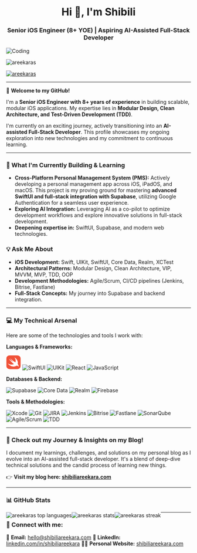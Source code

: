 

<h1 align="center">Hi 👋, I'm Shibili</h1>
<h3 align="center">Senior iOS Engineer (8+ YOE) | Aspiring AI-Assisted Full-Stack Developer</h3>

<img align="center" alt="Coding" width="400" src="https://assets-global.website-files.com/5e9aa66fd3886aa2b4ec01ca/5fa5465b81a5a66744c1f6de_webdevelopercoding-thumbnail.gif">

<p align="left"> <img src="https://komarev.com/ghpvc/?username=areekaras&label=Profile%20views&color=0e75b6&style=flat" alt="areekaras" /> </p>

<p align="left"> <a href="https://github.com/ryo-ma/github-profile-trophy"><img src="https://github-profile-trophy.vercel.app/?username=areekaras" alt="areekaras" /></a> </p>

---

👋 **Welcome to my GitHub!**

I'm a **Senior iOS Engineer with 8+ years of experience**  in building scalable, modular iOS applications. My expertise lies in **Modular Design, Clean Architecture, and Test-Driven Development (TDD)**.

I'm currently on an exciting journey, actively transitioning into an **AI-assisted Full-Stack Developer**. This profile showcases my ongoing exploration into new technologies and my commitment to continuous learning.

---

### 🌱 What I'm Currently Building & Learning

-   **Cross-Platform Personal Management System (PMS):** Actively developing a personal management app across iOS, iPadOS, and macOS. This project is my proving ground for mastering **advanced SwiftUI and full-stack integration with Supabase**, utilizing Google Authentication for a seamless user experience.
-   **Exploring AI Integration:** Leveraging AI as a co-pilot to optimize development workflows and explore innovative solutions in full-stack development.
-   **Deepening expertise in:** SwiftUI, Supabase, and modern web technologies.

### 💡 Ask Me About

-   **iOS Development:** Swift, UIKit, SwiftUI, Core Data, Realm, XCTest 
-   **Architectural Patterns:** Modular Design, Clean Architecture, VIP, MVVM, MVP, TDD, OOP 
-   **Development Methodologies:** Agile/Scrum, CI/CD pipelines (Jenkins, Bitrise, Fastlane) 
-   **Full-Stack Concepts:** My journey into Supabase and backend integration.

---

### 💻 My Technical Arsenal

Here are some of the technologies and tools I work with:

**Languages & Frameworks:**
<p align="left">
    <img src="https://raw.githubusercontent.com/devicons/devicon/master/icons/swift/swift-original.svg" alt="Swift" width="40" height="40"/>
    <img src="https://img.shields.io/badge/SwiftUI-007AFF?style=flat&logo=swift&logoColor=white" alt="SwiftUI" width="auto" height="40"/>
    <img src="https://img.shields.io/badge/UIKit-FD3800?style=flat&logo=apple&logoColor=white" alt="UIKit" width="auto" height="40"/>
    <img src="https://img.shields.io/badge/React-20232A?style=flat&logo=react&logoColor=61DAFB" alt="React" width="auto" height="40"/>
    <img src="https://img.shields.io/badge/JavaScript-F7DF1E?style=flat&logo=javascript&logoColor=black" alt="JavaScript" width="auto" height="40"/>
</p>

**Databases & Backend:**
<p align="left">
    <img src="https://img.shields.io/badge/Supabase-3ECF8E?style=flat&logo=supabase&logoColor=white" alt="Supabase" width="auto" height="40"/>
    <img src="https://img.shields.io/badge/Core%20Data-007AFF?style=flat&logo=apple&logoColor=white" alt="Core Data" width="auto" height="40"/>
    <img src="https://img.shields.io/badge/Realm-3C38F7?style=flat&logo=realm&logoColor=white" alt="Realm" width="auto" height="40"/>
    <img src="https://img.shields.io/badge/Firebase-FFCA28?style=flat&logo=firebase&logoColor=black" alt="Firebase" width="auto" height="40"/>
</p>

**Tools & Methodologies:**
<p align="left">
    <img src="https://img.shields.io/badge/Xcode-007AFF?style=flat&logo=xcode&logoColor=white" alt="Xcode" width="auto" height="40"/>
    <img src="https://img.shields.io/badge/Git-F05032?style=flat&logo=git&logoColor=white" alt="Git" width="auto" height="40"/>
    <img src="https://img.shields.io/badge/JIRA-0052CC?style=flat&logo=jira&logoColor=white" alt="JIRA" width="auto" height="40"/>
    <img src="https://img.shields.io/badge/Jenkins-D24939?style=flat&logo=jenkins&logoColor=white" alt="Jenkins" width="auto" height="40"/>
    <img src="https://img.shields.io/badge/Bitrise-450F78?style=flat&logo=bitrise&logoColor=white" alt="Bitrise" width="auto" height="40"/>
    <img src="https://img.shields.io/badge/Fastlane-191970?style=flat&logo=fastlane&logoColor=white" alt="Fastlane" width="auto" height="40"/>
    <img src="https://img.shields.io/badge/SonarQube-0071C2?style=flat&logo=sonarqube&logoColor=white" alt="SonarQube" width="auto" height="40"/>
    <img src="https://img.shields.io/badge/Agile%2FScrum-000000?style=flat&logo=scrumalliance&logoColor=white" alt="Agile/Scrum" width="auto" height="40"/>
    <img src="https://img.shields.io/badge/TDD-000000?style=flat&logo=testinglibrary&logoColor=white" alt="TDD" width="auto" height="40"/>
</p>

---

### 📝 Check out my Journey & Insights on my Blog!

I document my learnings, challenges, and solutions on my personal blog as I evolve into an AI-assisted full-stack developer. It's a blend of deep-dive technical solutions and the candid process of learning new things.

👉 **Visit my blog here: [shibiliareekara.com](https://shibiliareekara.com)**

---

### 📊 GitHub Stats

<p><img align="left" src="https://github-readme-stats.vercel.app/api/top-langs?username=areekaras&show_icons=true&locale=en&layout=compact" alt="areekaras top languages" /></p>
<p><img align="left" src="https://github-readme-stats.vercel.app/api?username=areekaras&show_icons=true&locale=en" alt="areekaras stats" /></p>
<p><img align="left" src="https://github-readme-streak-stats.herokuapp.com/?user=areekaras" alt="areekaras streak" /></p>

---


### 🤝 Connect with me:

📧 **Email:** hello@shibiliareekara.com 
🧿 **LinkedIn:** [linkedin.com/in/shibiliareekara](https://www.linkedin.com/in/shibiliareekara/) 
✍🏻 **Personal Website:** [shibiliareekara.com](https://shibiliareekara.com)
